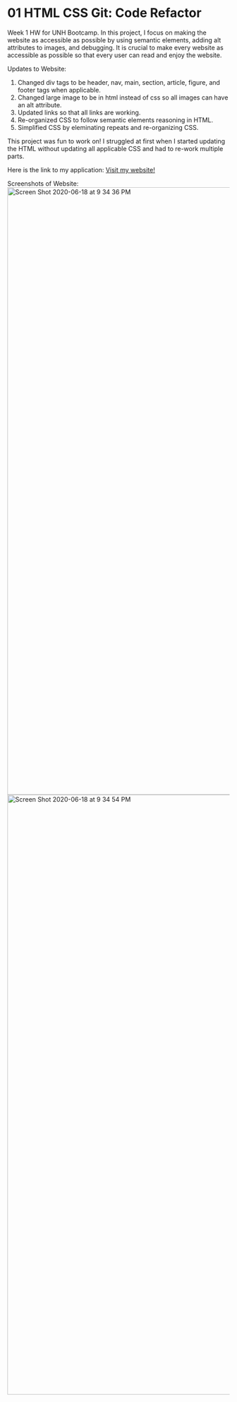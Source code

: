 # 01 HTML CSS Git: Code Refactor

Week 1 HW for UNH Bootcamp.  In this project, I focus on making the website as accessible as possible by using semantic elements, adding alt attributes to images, and debugging.  It is crucial to make every website as accessible as possible so that every user can read and enjoy the website.   

Updates to Website:
1. Changed div tags to be header, nav, main, section, article, figure, and footer tags when applicable.
2. Changed large image to be in html instead of css so all images can have an alt attribute.
3. Updated links so that all links are working.
4. Re-organized CSS to follow semantic elements reasoning in HTML.
5. Simplified CSS by eleminating repeats and re-organizing CSS. 

This project was fun to work on! I struggled at first when I started updating the HTML without updating all applicable CSS and had to re-work multiple parts.

Here is the link to my application: [Visit my website!](git@github.com:nkleinmann/01-Code-Refractor-NK.git)

Screenshots of Website:
<img width="1376" alt="Screen Shot 2020-06-18 at 9 34 36 PM" src="https://user-images.githubusercontent.com/65608809/85087531-c3c1bf80-b1ab-11ea-9eeb-b9c76ae03e52.png">
<img width="1359" alt="Screen Shot 2020-06-18 at 9 34 54 PM" src="https://user-images.githubusercontent.com/65608809/85087537-c6bcb000-b1ab-11ea-91e5-4063077c9cee.png">
